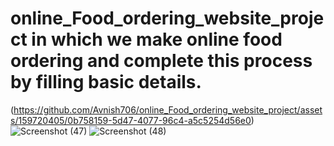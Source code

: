 # online_Food_ordering_website_project in which we make online food ordering and complete this process by filling basic details.
(https://github.com/Avnish706/online_Food_ordering_website_project/assets/159720405/0b758159-5d47-4077-96c4-a5c5254d56e0)
![Screenshot (47)](https://github.com/Avnish706/online_Food_ordering_website_project/assets/159720405/bc20ae18-442c-4f40-9d98-c114547ce240)
![Screenshot (48)](https://github.com/Avnish706/online_Food_ordering_website_project/assets/159720405/d756237e-4308-4242-ae9a-00da888bfbed)
